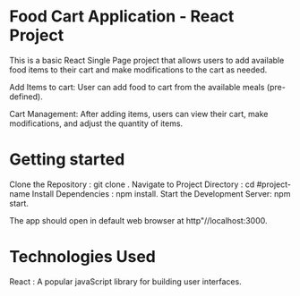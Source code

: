 # Food Cart Application - React Project

This is a basic React Single Page project that allows users to add available food items to their cart and make modifications to the cart as needed.

Add Items to cart: User can add food to cart from the available meals (pre-defined).

Cart Management: After adding items, users can view their cart, make modifications, and adjust the quantity of items.

# Getting started

Clone the Repository : git clone <repository-url>.
Navigate to Project Directory : cd #project-name
Install Dependencies : npm install.
Start the Development Server: npm start.

The app should open in default web browser at http"//localhost:3000.

# Technologies Used

React : A popular javaScript library for building user interfaces.

